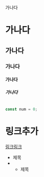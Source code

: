 가나다
# 가나다
## 가나다
### 가나다
#### 가나다
##### 가나다

```javascript

const num = 0;

```

# 링크추가

[링크링크](https://www.naver.com/)

* 제목
* * 제목
